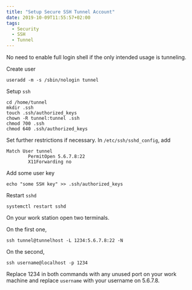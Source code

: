 ```yaml
---
title: "Setup Secure SSH Tunnel Account"
date: 2019-10-09T11:55:57+02:00
tags:
  - Security
  - SSH
  - Tunnel
---
```


No need to enable full login shell if the only intended usage is tunneling.

<!--more-->

Create user

	useradd -m -s /sbin/nologin tunnel


Setup `ssh`

	cd /home/tunnel
	mkdir .ssh
	touch .ssh/authorized_keys
	chown -R tunnel:tunnel .ssh
	chmod 700 .ssh
	chmod 640 .ssh/authorized_keys


Set further restrictions if necessary. In `/etc/ssh/sshd_config`, add

	Match User tunnel
	        PermitOpen 5.6.7.8:22
	        X11Forwarding no


Add some user key

	echo "some SSH key" >> .ssh/authorized_keys


Restart `sshd`

	systemctl restart sshd


On your work station open two terminals.

On the first one,

	ssh tunnel@tunnelhost -L 1234:5.6.7.8:22 -N

On the second,

	ssh username@localhost -p 1234

Replace 1234 in both commands with any unused port on your work machine and
replace `username` with your username on 5.6.7.8.
